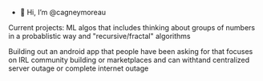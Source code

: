 - 👋 Hi, I’m @cagneymoreau

Current projects:
ML algos that includes thinking about groups of numbers in a probablistic way and "recursive/fractal" algorithms

Building out an android app that people have been asking for that focuses on IRL community building or marketplaces and can withtand centralized server outage or complete internet outage
